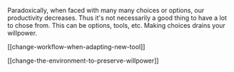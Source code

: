 Paradoxically, when faced with many many choices or options, our productivity decreases. Thus it's not necessarily a good thing to have a lot to chose from. This can be options, tools, etc. Making choices drains your willpower.

[[change-workflow-when-adapting-new-tool]]

[[change-the-environment-to-preserve-willpower]]
